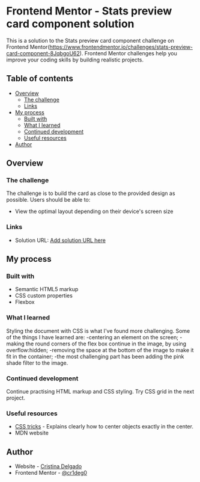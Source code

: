 # Frontend Mentor - Stats preview card component solution

This is a solution to the Stats preview card component challenge on Frontend Mentor(https://www.frontendmentor.io/challenges/stats-preview-card-component-8JqbgoU62). Frontend Mentor challenges help you improve your coding skills by building realistic projects. 

## Table of contents

- [Overview](#overview)
  - [The challenge](#the-challenge)
  - [Links](#links)
- [My process](#my-process)
  - [Built with](#built-with)
  - [What I learned](#what-i-learned)
  - [Continued development](#continued-development)
  - [Useful resources](#useful-resources)
- [Author](#author)


## Overview

### The challenge

The challenge is to build the card as close to the provided design as possible.
Users should be able to:

- View the optimal layout depending on their device's screen size

### Links

- Solution URL: [Add solution URL here](https://cr1deg0.github.io/HTML-CSS-Card-Challenge/)

## My process

### Built with

- Semantic HTML5 markup
- CSS custom properties
- Flexbox


### What I learned

Styling the document with CSS is what I've found more challenging. Some of the things I have learned are:
-centering an element on the screen;
-making the round corners of the flex box continue in the image, by using overflow:hidden;
-removing the space at the bottom of the image to make it fit in the container;
-the most challenging part has been adding the pink shade filter to the image. 


### Continued development

Continue practising HTML markup and CSS styling. Try CSS grid in the next project.


### Useful resources

- [CSS tricks](https://css-tricks.com/quick-css-trick-how-to-center-an-object-exactly-in-the-center/) - Explains clearly how to center objects exactly in the center.
- MDN website 

## Author

- Website - [Cristina Delgado](https://cr1deg0.github.io/HTML-CSS-Card-Challenge/)
- Frontend Mentor - [@cr1deg0](https://www.frontendmentor.io/profile/cr1deg0)




